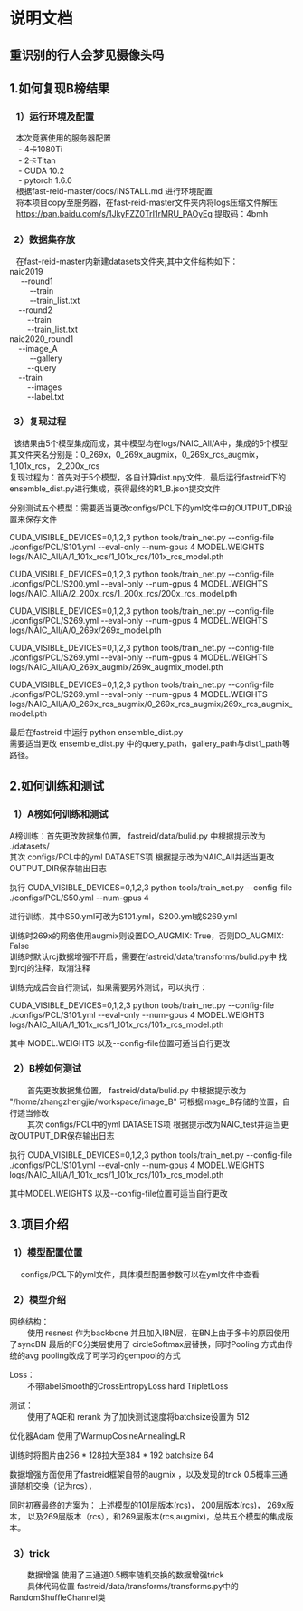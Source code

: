 
#  说明文档  
## 重识别的行人会梦见摄像头吗 


## 1.如何复现B榜结果  

### &nbsp;&nbsp; 1）运行环境及配置   
&nbsp;&nbsp;  本次竞赛使用的服务器配置  
&nbsp;&nbsp;&nbsp;  - 4卡1080Ti  
&nbsp;&nbsp;&nbsp;  - 2卡Titan  
&nbsp;&nbsp;&nbsp;  - CUDA  10.2   
&nbsp;&nbsp;&nbsp;  - pytorch 1.6.0  
&nbsp;&nbsp; 根据fast-reid-master/docs/INSTALL.md 进行环境配置    
&nbsp;&nbsp; 将本项目copy至服务器，在fast-reid-master文件夹内将logs压缩文件解压  
&nbsp;&nbsp; https://pan.baidu.com/s/1JkyFZZ0TrI1rMRU_PAOyEg 提取码：4bmh   

### &nbsp;&nbsp;2）数据集存放   
&nbsp;&nbsp; 在fast-reid-master内新建datasets文件夹,其中文件结构如下：    
naic2019  
&nbsp;&nbsp;&nbsp;&nbsp; --round1  
&nbsp;&nbsp;&nbsp;&nbsp;&nbsp;&nbsp;&nbsp;&nbsp;    --train  
&nbsp;&nbsp;&nbsp;&nbsp;&nbsp;&nbsp;&nbsp;&nbsp;    --train_list.txt  
&nbsp;&nbsp;&nbsp;&nbsp;--round2  
    &nbsp;&nbsp;&nbsp;&nbsp;&nbsp;&nbsp;&nbsp;&nbsp;--train  
    &nbsp;&nbsp;&nbsp;&nbsp;&nbsp;&nbsp;&nbsp;&nbsp;--train_list.txt  
naic2020_round1  
    &nbsp;&nbsp;&nbsp;&nbsp;--image_A  
        &nbsp;&nbsp;&nbsp;&nbsp; &nbsp;&nbsp;&nbsp;&nbsp;--gallery  
        &nbsp;&nbsp;&nbsp;&nbsp;&nbsp;&nbsp;&nbsp;&nbsp;--query  
    &nbsp;&nbsp;&nbsp;&nbsp;--train  
        &nbsp;&nbsp;&nbsp;&nbsp;&nbsp;&nbsp;&nbsp;&nbsp;--images  
        &nbsp;&nbsp;&nbsp;&nbsp;&nbsp;&nbsp;&nbsp;&nbsp;--label.txt  
        
        
### &nbsp;&nbsp;3）复现过程  
  &nbsp;&nbsp;该结果由5个模型集成而成，其中模型均在logs/NAIC_All/A中，集成的5个模型其文件夹名分别是：0_269x，0_269x_augmix，0_269x_rcs_augmix，1_101x_rcs， 2_200x_rcs  
  复现过程为：首先对于5个模型，各自计算dist.npy文件，最后运行fastreid下的ensemble_dist.py进行集成，获得最终的R1_B.json提交文件  

分别测试五个模型：需要适当更改configs/PCL下的yml文件中的OUTPUT_DIR设置来保存文件  

CUDA_VISIBLE_DEVICES=0,1,2,3 python tools/train_net.py --config-file ./configs/PCL/S101.yml --eval-only --num-gpus 4  MODEL.WEIGHTS logs/NAIC_All/A/1_101x_rcs/1_101x_rcs/101x_rcs_model.pth    

CUDA_VISIBLE_DEVICES=0,1,2,3 python tools/train_net.py --config-file ./configs/PCL/S200.yml --eval-only --num-gpus 4  MODEL.WEIGHTS logs/NAIC_All/A/2_200x_rcs/1_200x_rcs/200x_rcs_model.pth      

CUDA_VISIBLE_DEVICES=0,1,2,3 python tools/train_net.py --config-file ./configs/PCL/S269.yml --eval-only --num-gpus 4  MODEL.WEIGHTS logs/NAIC_All/A/0_269x/269x_model.pth   

CUDA_VISIBLE_DEVICES=0,1,2,3 python tools/train_net.py --config-file ./configs/PCL/S269.yml --eval-only --num-gpus 4  MODEL.WEIGHTS logs/NAIC_All/A/0_269x_augmix/269x_augmix_model.pth  

CUDA_VISIBLE_DEVICES=0,1,2,3 python tools/train_net.py --config-file ./configs/PCL/S269.yml --eval-only --num-gpus 4  MODEL.WEIGHTS logs/NAIC_All/A/0_269x_rcs_augmix/0_269x_rcs_augmix/269x_rcs_augmix_model.pth  

最后在fastreid 中运行 python ensemble_dist.py   
需要适当更改 ensemble_dist.py 中的query_path，gallery_path与dist1_path等路径。  

## 2.如何训练和测试  

### &nbsp;&nbsp;1）A榜如何训练和测试 

A榜训练：首先更改数据集位置， fastreid/data/bulid.py 中根据提示改为 ./datasets/  
其次 configs/PCL中的yml DATASETS项 根据提示改为NAIC_All并适当更改OUTPUT_DIR保存输出日志  

执行 CUDA_VISIBLE_DEVICES=0,1,2,3 python tools/train_net.py --config-file ./configs/PCL/S50.yml --num-gpus 4   

进行训练，其中S50.yml可改为S101.yml，S200.yml或S269.yml  

训练时269x的网络使用augmix则设置DO_AUGMIX: True，否则DO_AUGMIX: False  
训练时默认rcj数据增强不开启，需要在fastreid/data/transforms/bulid.py中 找到rcj的注释，取消注释  

训练完成后会自行测试，如果需要另外测试，可以执行：

CUDA_VISIBLE_DEVICES=0,1,2,3 python tools/train_net.py --config-file ./configs/PCL/S101.yml --eval-only --num-gpus 4  MODEL.WEIGHTS logs/NAIC_All/A/1_101x_rcs/1_101x_rcs/101x_rcs_model.pth  

其中 MODEL.WEIGHTS 以及--config-file位置可适当自行更改

### &nbsp;&nbsp;2）B榜如何测试  
  
&nbsp;&nbsp;&nbsp;&nbsp;&nbsp;&nbsp;&nbsp;&nbsp;首先更改数据集位置， fastreid/data/bulid.py 中根据提示改为 "/home/zhangzhengjie/workspace/image_B" 可根据image_B存储的位置，自行适当修改  
&nbsp;&nbsp;&nbsp;&nbsp;&nbsp;&nbsp;&nbsp;&nbsp;其次 configs/PCL中的yml DATASETS项 根据提示改为NAIC_test并适当更改OUTPUT_DIR保存输出日志  

执行 CUDA_VISIBLE_DEVICES=0,1,2,3 python tools/train_net.py --config-file ./configs/PCL/S101.yml --eval-only --num-gpus 4  MODEL.WEIGHTS logs/NAIC_All/A/1_101x_rcs/1_101x_rcs/101x_rcs_model.pth 

其中MODEL.WEIGHTS 以及--config-file位置可适当自行更改

## 3.项目介绍  
### &nbsp;&nbsp;1）模型配置位置  
&nbsp;&nbsp;&nbsp;&nbsp;  configs/PCL下的yml文件，具体模型配置参数可以在yml文件中查看  
### &nbsp;&nbsp;2）模型介绍  
网络结构：  
&nbsp;&nbsp;&nbsp;&nbsp;&nbsp;&nbsp;&nbsp;&nbsp;使用 resnest 作为backbone 并且加入IBN层，在BN上由于多卡的原因使用了syncBN
最后的FC分类层使用了 circleSoftmax层替换，同时Pooling 方式由传统的avg pooling改成了可学习的gempool的方式

Loss：  
&nbsp;&nbsp;&nbsp;&nbsp;&nbsp;&nbsp;&nbsp;&nbsp;不带labelSmooth的CrossEntropyLoss  hard TripletLoss  

测试：  
&nbsp;&nbsp;&nbsp;&nbsp;&nbsp;&nbsp;&nbsp;&nbsp;使用了AQE和 rerank 为了加快测试速度将batchsize设置为 512 

优化器Adam 使用了WarmupCosineAnnealingLR

训练时将图片由256 * 128拉大至384 * 192 batchsize 64 

数据增强方面使用了fastreid框架自带的augmix ，以及发现的trick 0.5概率三通道随机交换（记为rcs），

同时初赛最终的方案为： 上述模型的101层版本(rcs)， 200层版本(rcs)， 269x版本， 以及269层版本（rcs），和269层版本(rcs,augmix)，总共五个模型的集成版本。 

### &nbsp;&nbsp;3）trick  
&nbsp;&nbsp;&nbsp;&nbsp;&nbsp;&nbsp;&nbsp;&nbsp;数据增强
使用了三通道0.5概率随机交换的数据增强trick  
&nbsp;&nbsp;&nbsp;&nbsp;&nbsp;&nbsp;&nbsp;&nbsp;具体代码位置  fastreid/data/transforms/transforms.py中的RandomShuffleChannel类
